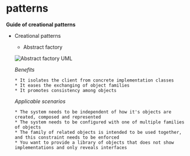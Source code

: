 # patterns

__Guide of creational patterns__

* Creational patterns

   * Abstract factory

   ![Abstract factory UML](https://s11.postimg.org/okmvliygj/Abstract_Factory.gif)

   *Benefits*

      * It isolates the client from concrete implementation classes
      * It eases the exchanging of object families
      * It promotes consistency among objects

   *Applicable scenarios*

      * The system needs to be independent of how it's objects are created, composed and represented
      * The system needs to be configured with one of multiple families of objects
      * The family of related objects is intended to be used together, and this constraint needs to be enforced
      * You want to provide a library of objects that does not show implementations and only reveals interfaces



